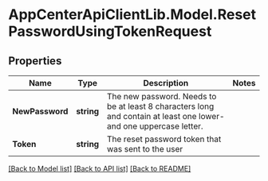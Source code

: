 # AppCenterApiClientLib.Model.ResetPasswordUsingTokenRequest
## Properties

Name | Type | Description | Notes
------------ | ------------- | ------------- | -------------
**NewPassword** | **string** | The new password. Needs to be at least 8 characters long and contain at least one lower- and one uppercase letter. | 
**Token** | **string** | The reset password token that was sent to the user | 

[[Back to Model list]](../README.md#documentation-for-models) [[Back to API list]](../README.md#documentation-for-api-endpoints) [[Back to README]](../README.md)

